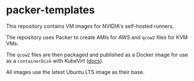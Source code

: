 # packer-templates

This repository contains VM images for NVIDIA's self-hosted runners.

The repository uses Packer to create AMIs for AWS and `qcow2` files for KVM VMs.

The `qcow2` files are then packaged and published as a Docker image for use as a `containerDisk` with KubeVirt ([docs](https://kubevirt.io/user-guide/virtual_machines/disks_and_volumes/#containerdisk)).

All images use the latest Ubuntu LTS image as their base.
